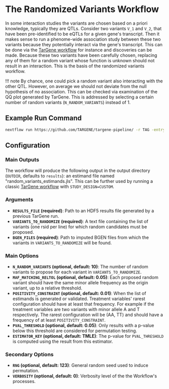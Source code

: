# The Randomized Variants Workflow

In some interaction studies the variants are chosen based on a priori knowledge, typically they are QTLs. Consider two variants ``V_1`` and ``V_2``, that have been pre-identified to be eQTLs for a given gene's transcript. Then it makes sense to run a phenome-wide association study between these two variants because they potentially interact via the gene's transcript. This can be done via the [TarGene workflow](@ref "The TarGene Workflow") for instance and discoveries can be made. Because these two variants have been carefully chosen, replacing any of them for a random variant whose function is unknown should not result in an interaction. This is the basis of the randomized variants workflow.

!!! note
    By chance, one could pick a random variant also interacting with the other QTL. However, on average we should not deviate from the null hypothesis of no association. This can be checked via examination of the QQ plot generated by TarGene. This is addressed by selecting a certain number of random variants (`N_RANDOM_VARIANTS`) instead of 1.

## Example Run Command

```bash
nextflow run https://github.com/TARGENE/targene-pipeline/ -r TAG -entry RANDOMIZATION_TEST -profile P -resume
```

## Configuration

### Main Outputs

The workflow will produce the following output in the output directory (`OUTDIR`, defaults to `results`): an estimand file named "random_variants_estimands.jls". This can be further used by running a classic [TarGene workflow](@ref "The TarGene Workflow") with `STUDY_DESIGN=CUSTOM`.

### Arguments

- **`RESULTS_FILE` (required)**: Path to an HDF5 results file generated by a previous TarGene run.
- **`VARIANTS_TO_RANDOMIZE` (required)**: A text file containing the list of variants (one rsid per line) for which random candidates must be proposed.
- **`BGEN_FILES` (required)**: Path to imputed BGEN files from which the variants in `VARIANTS_TO_RANDOMIZE` will be found.

### Main Options

- **`N_RANDOM_VARIANTS` (optional, default: 10)**: The number of random variants to propose for each variant in `VARIANTS_TO_RANDOMIZE`.
- **`MAF_MATCHING_RELTOL` (optional, default: 0.05)**: Each proposed random variant should have the same minor allele frequency as the origin variant, up to a relative threshold.
- **`POSITIVITY_CONSTRAINT` (optional, default: 0.01)**: When the list of estimands is generated or validated. Treatment variables' rarest configuration should have at least that frequency. For example if the treatment variables are two variants with minor allele A and T respectively. The rarest configuration will be (AA, TT) and should have a frequency of at least `POSITIVITY_CONSTRAINT`.
- **`PVAL_THRESHOLD` (optional, default: 0.05)**: Only results with a p-value below this threshold are considered for permutation testing.
- **`ESTIMATOR_KEY` (optional, default: TMLE)**: The p-value for `PVAL_THRESHOLD` is computed using the result from this estimator.

### Secondary Options

- **`RNG` (optional, default: 123)**: General random seed used to induce permutation.
- **`VERBOSITY` (optional, default: 0)**: Verbosity level of the the Workflow's processes.
